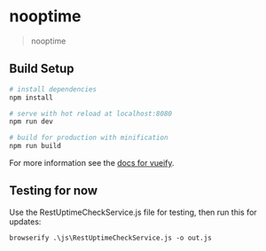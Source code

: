 # nooptime

> nooptime

## Build Setup

``` bash
# install dependencies
npm install

# serve with hot reload at localhost:8080
npm run dev

# build for production with minification
npm run build
```

For more information see the [docs for vueify](https://github.com/vuejs/vueify).

## Testing for now

Use the RestUptimeCheckService.js file for testing, then run this for updates:

```
browserify .\js\RestUptimeCheckService.js -o out.js
```
